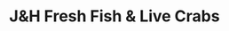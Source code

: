 ---
title: "J&H Fresh Fish & Live Crabs"
url: /camden/jundh-fresh-fish-und-live-crabs/
shop: Fisch
---